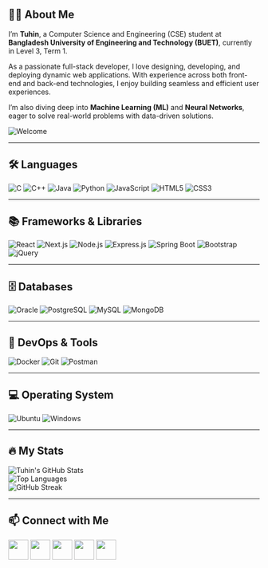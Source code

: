 ## 🙋‍♂️ About Me

I’m **Tuhin**, a Computer Science and Engineering (CSE) student at **Bangladesh University of Engineering and Technology (BUET)**, currently in Level 3, Term 1.  

As a passionate full-stack developer, I love designing, developing, and deploying dynamic web applications. With experience across both front-end and back-end technologies, I enjoy building seamless and efficient user experiences.  

I’m also diving deep into **Machine Learning (ML)** and **Neural Networks**, eager to solve real-world problems with data-driven solutions.  

![Welcome](https://media.giphy.com/media/hvRJCLFzcasrR4ia7z/giphy.gif)

---

## 🛠️ Languages  

![C](https://img.shields.io/badge/-C-00599C?style=flat&logo=c&logoColor=white)
![C++](https://img.shields.io/badge/-C++-00599C?style=flat&logo=cplusplus&logoColor=white)
![Java](https://img.shields.io/badge/-Java-007396?style=flat&logo=java&logoColor=white)
![Python](https://img.shields.io/badge/-Python-3776AB?style=flat&logo=python&logoColor=white)
![JavaScript](https://img.shields.io/badge/-JavaScript-F7DF1E?style=flat&logo=javascript&logoColor=black)
![HTML5](https://img.shields.io/badge/-HTML5-E34F26?style=flat&logo=html5&logoColor=white)
![CSS3](https://img.shields.io/badge/-CSS3-1572B6?style=flat&logo=css3&logoColor=white)

---

## 📚 Frameworks & Libraries  

![React](https://img.shields.io/badge/-React-20232A?style=flat&logo=react&logoColor=61DAFB)
![Next.js](https://img.shields.io/badge/-Next.js-000000?style=flat&logo=nextdotjs&logoColor=white)
![Node.js](https://img.shields.io/badge/-Node.js-339933?style=flat&logo=node.js&logoColor=white)
![Express.js](https://img.shields.io/badge/-Express.js-000000?style=flat&logo=express&logoColor=white)
![Spring Boot](https://img.shields.io/badge/-Spring%20Boot-6DB33F?style=flat&logo=springboot&logoColor=white)
![Bootstrap](https://img.shields.io/badge/-Bootstrap-563D7C?style=flat&logo=bootstrap&logoColor=white)
![jQuery](https://img.shields.io/badge/-jQuery-0769AD?style=flat&logo=jquery&logoColor=white)

---

## 🗄️ Databases  

![Oracle](https://img.shields.io/badge/-Oracle-F80000?style=flat&logo=oracle&logoColor=white)
![PostgreSQL](https://img.shields.io/badge/-PostgreSQL-336791?style=flat&logo=postgresql&logoColor=white)
![MySQL](https://img.shields.io/badge/-MySQL-4479A1?style=flat&logo=mysql&logoColor=white)
![MongoDB](https://img.shields.io/badge/-MongoDB-47A248?style=flat&logo=mongodb&logoColor=white)

---

## 🐳 DevOps & Tools  

![Docker](https://img.shields.io/badge/-Docker-2496ED?style=flat&logo=docker&logoColor=white)
![Git](https://img.shields.io/badge/-Git-F05032?style=flat&logo=git&logoColor=white)
![Postman](https://img.shields.io/badge/-Postman-FF6C37?style=flat&logo=postman&logoColor=white)

---

## 💻 Operating System  

![Ubuntu](https://img.shields.io/badge/-Ubuntu-E95420?style=flat&logo=ubuntu&logoColor=white)
![Windows](https://img.shields.io/badge/-Windows-0078D6?style=flat&logo=windows&logoColor=white)

---

## 🔥 My Stats  

![Tuhin's GitHub Stats](https://github-readme-stats.vercel.app/api?username=Tuhin-ninja&show_icons=true&theme=dark&count_private=true)  
![Top Languages](https://github-readme-stats.vercel.app/api/top-langs/?username=Tuhin-ninja&layout=compact&theme=dark)  
![GitHub Streak](https://github-readme-streak-stats.herokuapp.com/?user=Tuhin-ninja&theme=dark)

---

## 📫 Connect with Me  

<p align="left">
    <a href="https://github.com/Tuhin-ninja"><img src="https://img.icons8.com/fluent/48/000000/github.png" height="40"></a>
    <a href="https://www.linkedin.com/in/khalid-hasan-tuhin-401471251/"><img src="https://img.icons8.com/fluent/48/000000/linkedin.png" height="40"></a>
    <a href="https://www.facebook.com/khalid.tuhin.9"><img src="https://img.icons8.com/fluent/48/000000/facebook.png" height="40"></a>
    <a href="https://www.instagram.com/tuhin.khalid/"><img src="https://img.icons8.com/fluent/48/000000/instagram-new.png" height="40"></a>
    <a href="https://www.youtube.com/channel/pspicephysics4619"><img src="https://img.icons8.com/fluent/48/000000/youtube-play.png" height="40"></a>
</p>
